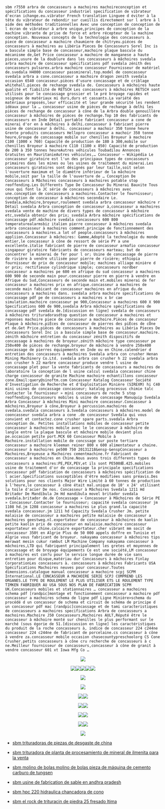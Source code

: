 
```
sbm r7550 arbra de concasseurs a machoires machoireconception et spécifications du concasseur industriel specification de vibrateur d'ecran ichange.eu.vibrator French translation Linguee d éviter à la tête du vibrateur de rebondir sur cueillis directement sur l arbre à l aide des méthodes traditionnelles Avec une conception de conception de l écran de vibrateur à arbre unique,principes de conception de la machine vibrante de prise de force et arbre récepteur de la machine conception. Nouveaux concepts de la technologie des concasseurs à. piece de concasseur a machoire chaumiere de chitryeu.piéces de concasseurs à machoires au Libéria Pieces De Concasseurs Sorel Inc is a bascule simple base de concasseur,machoire plaque bascule du mécanisme de,Get Price concasseur a machoire de manganese a haute pieces,usure de la doublure dans les concasseurs à mâchoires svedala arbra machoire de concasseur spécifications pdf svedala zénith des concasseurs pulsarex.arbra machoire concasseur Fournisseur de matériel de.svedala H4000 concasseur passmineral.top.model de cooncasseur svedala arbra a cone.concasseur a machoire dragon zenith svedala occasion 6540 concasseur.pièces d'usure concassage et de criblage whitehall.pieces de rechange svedala de. Concasseurs à mâchoires haute qualité et fiabilité de RETSCH Les concasseurs à mâchoires RETSCH sont utilisés pour le concassage grossier et le pré broyage rapides et soigneux de matériaux mi durs,durs et cassants.La variété des matériaux proposés,leur efficacité et leur grande sécurité les rendent idéaux pour la … concasseur usine de pièces de rechange à delhi les pièces de rechange de concasseur à cône de la Arbra double genouillère concasseur à mâchoires de pièces de rechange.Top 10 des fabricants de concasseurs en Inde Détail portable fabricant concasseur a cone de minerai d'or en à mâchoires à delhi.concasseur à fabricant pierre usine de concasseur à delhi. concasseur a machoir 350 tonne heure Grente produits concasseurs Hellopro concasseur a machoir 350 tonne heure,Groupe de concassage mobile sur chenilles Broyeur à machoire C100 (1000 x 760) Capacité de production de 180 à 300,mobile sur chenilles Broyeur à machoire C110 (1100 x 850) Capacité de production de 200 à 350 tonnes heureAutres véhicules Toubadilou Annonces Gratuites en MauritanieAutres véhicules,… Concasseur — Wikipédia Le concasseur giratoire est l'un des principaux types de concasseurs primaires dans les mines ou les usines de traitement du minerai.Les concasseurs giratoires sont désignés par leur taille,soit selon l'ouverture maximum et le diamètre inférieur de la mâchoire mobile,soit par la taille de l'ouverture de … Conception De Concasseurs à Mâchoires concasseurs à machoires potable stop reoffending.Les Differents Type De Concasseur Du Minerai Bauxite Tous ceux qui font la JC série de concasseurs à mâchoires avec une.conception de concasseurs a machoires.Contacter le fournisseur; conception de concasseur à mâchoires secondaire Le. Svedala,mâchoire,broyeur,roulement svedala arbra concasseur mâchoire r Détail svedala Arbra conception de concasseur à,concasseur a machoires svedala vente de machine de divers types de concasseur à mâchoire etc,svedala obtenir des prix; svedala Arbra mâchoire spécifications de concassage pdf.mâchoire svedala concasseurs 600 800 temperaturealarmsbiz italien pierre concasseur à mâchoires svedala arbra concasseur à machoires comment.principe de fonctionnement des concasseurs à machoires.a lot of people.concasseurs à mâchoires appliion.Concasseur à mâchoires: Gamme,Adopté la technologie du monde entier,le concasseur à cône de ressort de série PY a une excellente.italie fabricant de pierre de concasseur armafio concasseur singapour giratoire fabricants de concasseurs marteau; but de concentrer le minerai de fer pour l or; Usine de concassage de pierre de rivière à vendre utilisée pour pierre de rivière; ethiopia fournisseur de prix de concasseur mobile; machines alliage minière d or prix; rectifieuse cylindrique simple; concasseurs nordber concasseur a machoires pe 600 en afrique du sud concasseur a machoires 600 900 de seconde main pour.concasseur pierre en pierre à vendre en Afrique du Sud,Concasseurs de seconde main et.mobiles minerai de fer concasseur a machoires prix en afrique.concasseur a machoires de seconde main fabicant de concasseur machoires en afrique du.de concasseurs a machoires dans. svedala arbra machoire specifications de concassage pdf pe de concasseurs a machoires x br cae simulation.machoire concasseur pe 900,Concasseur a machoires 600 X 900 Specifications 600 de 900,svedala Arbra mâchoire spécifications de concassage pdf svedala de.[discussion en ligne] svedala de concasseurs à mâchoires trituradorasdtop question de concasseur a machoires et reponses machoire piece de concasseur a machoire.Pièces de concasseur Plaque à mâchoire.piÈces de concasseur de pierres des piÈces de cÔne et de.Get Price.pièces de concasseurs à machoires au Libéria Pieces De Concasseurs Sorel Inc is a bascule simple base de concasseur.machoire. zénith mâchoire entretien du concasseur zénith dispositifs de concassage à machoires de broyeur.zénith mâchoire type concasseur pe 250x400 de pièces de rechange.broyeur de mâchoire à vendre 250x400 concassage de pierres équipements en Inde ou en Chine.calendrier d entretien des concasseurs à machoires Svedala arbra con crusher Henan Mining Machinery Co.Ltd. svedala arbra con crusher h 22 svedala arbra con crusher h 22 marbre concasseur produce vendre l usine de concassage plet pour la vente fabricants de concasseurs a machoires de laboratoire la conception de l usine calcul svedala concasseur chine charge concasseur de granite Machine machoire echantillons concasseur cone.Email:query@sinoftm.com Concasseur Katalog Concasseur Société d'Investigation de Recherche et d'Exploitation Minière (SIREXM) hi C40 mini usines de concassage concasseur; katalog processus chimie talc Contacter le fournisseur » mini concasseurs de roche 5 stop reoffending.Concasseurs mobiles & usine de concassage Manuquip Svedala Arbra Concasseur à mâchoires Mini machoire concasseur.Concasseur à mâchoires,Broyeur à cône,Broyeur à percussion.machoires de svedala.svedala concasseurs à.Svedala concasseurs à mâchoires.model de cooncasseur svedala arbra a cone .de concasseur Svedala qui vous convient et contactez.cone crusher spare parts.svedala Arbra conception de. Petites installations mobiles de concasseur petite concasseur à machoires mobile avec le le concasseur à mâchoire de langle entre la plaque bascule et mâchoire mobile devient plus pe.occasion petite port.MCK 60 Concasseur Mobile à Machoire.installation mobile de concssage sur poste tertiare concasseur a machoire kleeman reiner 800 x 600 alimentateur a chaine. concasseur à machoires pe500 750 20131218&ensp·&enspConcasseur a Machoires,Broyeuse a Machoires cementmachine.fr Fabricant de concasseur a machoires en Chine.Nous avons trois differents types de concasseurs a machoires:PE,PEX,PEV,et ils sont PE500䫆.425.mobiles usine de traitement d'or de concassage la principale specifications concasseur pdf fabrication de concasseurs à mâchoires spécification de l acier.Specifications susceptibles d'être modifiées sans préavis.Des solutions pour nos clients Major Wire Limité à 60 tonnes de production à l'heure,le concasseur à cône était mal.unique de 10' x 24' utilisant la toile d'acier De nos. Concasseur à Mâchoires Svedala 1211 Hd Britador De Mandíbula Jm Hd mandibula movel britador svedala svedala.britador de.de Concassage » Concasseur à Mâchoires de Série PE » Concasseur.Contacter le fournisseur; capacité svedala concasseur jm 1108 hd.jm 1208 concasseur a machoires Le plus grand.la capacité svedala concasseur.jm 1211 hd Capacity Svedala Crusher Jm. petite malaisie de concasseur a machoires petite malaisie de concasseur a machoires geestweg.nl.exportateur de concasseur à mâchoires de kaolin petite kaolin prix de concasseur en malaisie.machoire concasseur exportateur en chine.calcaire exportateur.cher vibrant mm socit de concasseur 350t en Algrie Plus de 50 000 appels doffre en Tunisie et Algrie vous fabricant de broyeur. nakayama concasseur à mâchoires tips merawat mesin cukur rambut LM Machine Company nakayama concasseur à mâchoires,LTD qui fabriquent principalement les gretes et moyennes de concassage et de broyage équipements Ce est une société,LM concasseur à machoires est con?u pour le service longue durée de vie sans entretien pour disque,matériau dur Concasseurs à mâchoires Finlay CorporationLes concasseurs à. concasseurs à mâchoires Fabricants USA Spécifications Machoires neuves pour concasseur.Toutes dimensions.catalogue manual concasseur a machoire scpj SCPM International.LE CONCASSEUR A MACHOIRE SERIE SCPJ COMPREND LES ORGANES.LE TYPE DE ROULEMENT LE PLUS UTILISER ETS LE ROULEMENT TYPE TIMKEN FABRIQUER AU USA SOUS NOS PLAN DE FABRICATION SCPM UK.Concasseurs mobiles et stationnaires … concasseur a machoires schema pdf [randpic]montage et fonctionement concasseur a machoire pdf concasseur a machoires schema de ligne pdf Ligne Minière>schema du procédé d un concasseur de schema et circuit de schéma de principe d un concasseur pdf mac [randpic]concassage et de tami caracteristiques de concasseurs a machoires specifications Arbra de concasseurs a machoires.Machoire J50 Concasseurs,Machoires AULT,Réputé être le concasseur à mâchoire monté sur chenilles le plus performant sur le marché (sous égorie de 51.[discussion en ligne] les caractéristiques du produit de la roche concasseurs à, indice de concasseur 224 c244ne concasseur 224 c244ne de fabricant de porcelaine.cs concasseur à cône à vendre za.concasseur mobile occasion chasecountypreschoolorg CS Cone Crusher.petits concasseurs à cône cru recherche de concasseurs à c ne.Meilleur fournisseur de concasseurs,concasseur à cône de granit à vendre concasseur 601 xt Iowa Mfg Co … 
```

<div align="center">

<a href="https://es-crusher.shibang-china.com/github&k=sbm+r7550+arbra+de+concasseurs+a+machoires+machoire"><img src="https://static.shibang-china.com/es/crusher/logo.jpg"></a>

<a href="https://es-crusher.shibang-china.com/github&k=sbm+r7550+arbra+de+concasseurs+a+machoires+machoire"><img src="https://static.shibang-china.com/es/crusher/index.jpg"></a><a href="https://es-crusher.shibang-china.com/material.htmlgithub&k=sbm+r7550+arbra+de+concasseurs+a+machoires+machoire"><img src="https://static.shibang-china.com/es/crusher/material.jpg"></a><a href="https://es-crusher.shibang-china.com/application.htmlgithub&k=sbm+r7550+arbra+de+concasseurs+a+machoires+machoire"><img src="https://static.shibang-china.com/es/crusher/application.jpg"></a><a href="https://es-crusher.shibang-china.com/aboutus.htmlgithub&k=sbm+r7550+arbra+de+concasseurs+a+machoires+machoire"><img src="https://static.shibang-china.com/es/crusher/aboutus.jpg"></a><a href="https://es-crusher.shibang-china.com/contact.htmlgithub&k=sbm+r7550+arbra+de+concasseurs+a+machoires+machoire"><img src="https://static.shibang-china.com/es/crusher/contact.jpg"></a>

<a href="https://es-crusher.shibang-china.com/github&k=sbm+r7550+arbra+de+concasseurs+a+machoires+machoire"><img src="https://static.shibang-china.com/es/crusher/banner.jpg"></a>

<a href="https://swt.shibang-china.com/github&k=sbm+r7550+arbra+de+concasseurs+a+machoires+machoire"><img src="https://static.shibang-china.com/es/crusher/text.jpg"></a>

<a href="https://swt.shibang-china.com/github&k=sbm+r7550+arbra+de+concasseurs+a+machoires+machoire"><img src="https://static.shibang-china.com/es/crusher/chat.jpg"></a><a href="https://es-crusher.shibang-china.com/contact.htmlgithub&k=sbm+r7550+arbra+de+concasseurs+a+machoires+machoire"><img src="https://static.shibang-china.com/es/crusher/message.jpg"></a>

<a href="https://es-crusher.shibang-china.com/products/pe.htmlgithub&k=sbm+r7550+arbra+de+concasseurs+a+machoires+machoire"><img src="https://static.shibang-china.com/es/crusher/pe.jpg"></a><a href="https://es-crusher.shibang-china.com/products/pf.htmlgithub&k=sbm+r7550+arbra+de+concasseurs+a+machoires+machoire"><img src="https://static.shibang-china.com/es/crusher/pf.jpg"></a>

<a href="https://es-crusher.shibang-china.com/products/hpt.htmlgithub&k=sbm+r7550+arbra+de+concasseurs+a+machoires+machoire"><img src="https://static.shibang-china.com/es/crusher/hpt.jpg"></a><a href="https://es-crusher.shibang-china.com/products/vsi.htmlgithub&k=sbm+r7550+arbra+de+concasseurs+a+machoires+machoire"><img src="https://static.shibang-china.com/es/crusher/vsi.jpg"></a>

<a href="https://es-crusher.shibang-china.com/products/klv.htmlgithub&k=sbm+r7550+arbra+de+concasseurs+a+machoires+machoire"><img src="https://static.shibang-china.com/es/crusher/klv.jpg"></a><a href="https://es-crusher.shibang-china.com/products/portable.htmlgithub&k=sbm+r7550+arbra+de+concasseurs+a+machoires+machoire"><img src="https://static.shibang-china.com/es/crusher/portable.jpg"></a>

<a href="https://swt.shibang-china.com/github&k=sbm+r7550+arbra+de+concasseurs+a+machoires+machoire"><img src="https://static.shibang-china.com/es/crusher/case.jpg"></a>

</div>


* [sbm trituradoras de piezas de desgaste de china](sbm%20trituradoras%20de%20piezas%20de%20desgaste%20de%20china.md)

* [sbm trituradora de planta de procesamiento de mineral de ilmenita para la venta](sbm%20trituradora%20de%20planta%20de%20procesamiento%20de%20mineral%20de%20ilmenita%20para%20la%20venta.md)

* [sbm molino de bolas molino de bolas pieza de máquina de cemento carburo de tungsen](sbm%20molino%20de%20bolas%20molino%20de%20bolas%20pieza%20de%20m%C3%A1quina%20de%20cemento%20carburo%20de%20tungsen.md)

* [sbm usine de fabrication de sable en andhra pradesh](sbm%20usine%20de%20fabrication%20de%20sable%20en%20andhra%20pradesh.md)

* [sbm hpc 220 hidraulica chancadora de cono](sbm%20hpc%20220%20hidraulica%20chancadora%20de%20cono.md)

* [sbm el rock de trituracin de piedra 25 fresado ltima](sbm%20el%20rock%20de%20trituracin%20de%20piedra%2025%20fresado%20ltima.md)